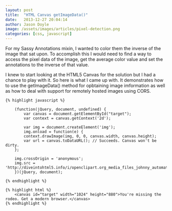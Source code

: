 ```yaml
---
layout: post
title:  "HTML Canvas getImageData()"
date:   2013-12-27 20:04:14
author: Jason Doyle
image: /assets/images/articles/pixel-detection.png
categories: [css, javascript]
---
```


For my Sassy Annotations mixin, I wanted to color them the inverse of the image that sat upon. To accomplish this I would need to find a way to access the pixel data of the image, get the average color value and set the annotations to the inverse of that value.

I knew to start looking at the HTML5 Canvas for the solution but I had a chance to play with it. So here is what I came up with. It demonstrates how to use the getImageData() method for opbtaining image imformation as well as how to deal with support for remotely hosted images using CORS.

	{% highlight javascript %}

		(function(jQuery, document, undefined) {
			var canvas = document.getElementById("target");
			var context = canvas.getContext('2d');

			var img = document.createElement('img');
			img.onload = function(e) {
			context.drawImage(img, 0, 0, canvas.width, canvas.height);
			var url = canvas.toDataURL(); // Succeeds. Canvas won't be dirty.
		};

		img.crossOrigin = 'anonymous';
		img.src = 'http://diveintohtml5.info/i/openclipart.org_media_files_johnny_automatic_1360.png';
		})(jQuery, document);

	{% endhighlight %}

	{% highlight html %}
		<canvas id="target" width="1024" height="880">You're missing the rodeo. Get a modern browser.</canvas>
	{% endhighlight %}

